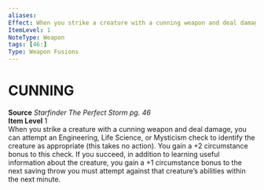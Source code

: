 ```yaml
---
aliases: 
Effect: When you strike a creature with a cunning weapon and deal damage, you can attempt an Engineering, Life Science, or Mysticism check to identify the creature as appropriate (this takes no action). You gain a +2 circumstance bonus to this check. If you succeed, in addition to learning useful information about the creature, you gain a +1 circumstance bonus to the next saving throw you must attempt against that creature’s abilities within the next minute.
ItemLevel: 1
NoteType: Weapon
tags: [46:]
Type: Weapon Fusions
---
```

# CUNNING
**Source** _Starfinder The Perfect Storm pg. 46_  
**Item Level** 1  
When you strike a creature with a cunning weapon and deal damage, you can attempt an Engineering, Life Science, or Mysticism check to identify the creature as appropriate (this takes no action). You gain a +2 circumstance bonus to this check. If you succeed, in addition to learning useful information about the creature, you gain a +1 circumstance bonus to the next saving throw you must attempt against that creature’s abilities within the next minute.